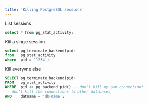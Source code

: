 ```yaml
---
title: 'Killing PostgreSQL sessions'
---
```

List sessions
```sql
select * from pg_stat_activity;
```

Kill a single session
```sql
select pg_terminate_backend(pid)
from   pg_stat_activity
where  pid = '1234';
```

Kill everyone else
```sql
SELECT pg_terminate_backend(pid)
FROM   pg_stat_activity
WHERE  pid <> pg_backend_pid() -- don't kill my own connection!
-- don't kill the connections to other databases
AND    datname = 'db-name';
```
